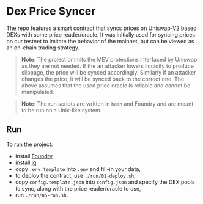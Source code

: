 # Dex Price Syncer

The repo features a smart contract that syncs prices on Uniswap-V2 based DEXs with some price reader/oracle.
It was initially used for syncing prices on our testnet to imitate the behavior of the mainnet,
but can be viewed as an on-chain trading strategy.

> **Note**: The project ommits the MEV protections interfaced by Uniswap as they are not needed.
> If the an attacker lowers liquidity to produce slippage, the price will be synced accordingly.
> Similarly if an attacker changes the price, it will be synced back to the correct one.
> The above assumes that the used price oracle is reliable and cannot be manipulated.

> **Note**: The run scripts are written in `bash` and Foundry and are meant to be run on a Unix-like system.

## Run

To run the project:
- install [Foundry](https://book.getfoundry.sh/),
- install [jq](https://jqlang.github.io/jq/),
- copy `.env.template` into `.env` and fill-in your data,
- to deploy the contract, use `./run/01-deploy.sh`,
- copy `config.template.json` into `config.json` and specify the DEX pools to sync, along with the price reader/oracle to use,
- run `./run/05-run.sh`.
